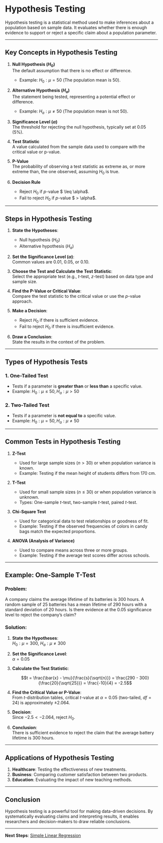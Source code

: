 # Hypothesis Testing

Hypothesis testing is a statistical method used to make inferences about a population based on sample data. It evaluates whether there is enough evidence to support or reject a specific claim about a population parameter.

---

## Key Concepts in Hypothesis Testing

1. **Null Hypothesis ($H_0$)**  
   The default assumption that there is no effect or difference.  
   - Example: $H_0: \mu = 50$ (The population mean is 50).  

2. **Alternative Hypothesis ($H_a$)**  
   The statement being tested, representing a potential effect or difference.  
   - Example: $H_a: \mu \neq 50$ (The population mean is not 50).  

3. **Significance Level ($\alpha$)**  
   The threshold for rejecting the null hypothesis, typically set at 0.05 (5%).

4. **Test Statistic**  
   A value calculated from the sample data used to compare with the critical value or p-value.

5. **P-Value**  
   The probability of observing a test statistic as extreme as, or more extreme than, the one observed, assuming $H_0$ is true.  

6. **Decision Rule**  
   - Reject $H_0$ if $p$-value $ \leq \alpha$.  
   - Fail to reject $H_0$ if $p$-value $ > \alpha$.

---

## Steps in Hypothesis Testing

1. **State the Hypotheses**:  
   - Null hypothesis ($H_0$)  
   - Alternative hypothesis ($H_a$)  

2. **Set the Significance Level ($\alpha$)**:  
   Common values are 0.01, 0.05, or 0.10.  

3. **Choose the Test and Calculate the Test Statistic**:  
   Select the appropriate test (e.g., $t$-test, $z$-test) based on data type and sample size.  

4. **Find the P-Value or Critical Value**:  
   Compare the test statistic to the critical value or use the $p$-value approach.  

5. **Make a Decision**:  
   - Reject $H_0$ if there is sufficient evidence.  
   - Fail to reject $H_0$ if there is insufficient evidence.  

6. **Draw a Conclusion**:  
   State the results in the context of the problem.

---

## Types of Hypothesis Tests

### 1. **One-Tailed Test**

- Tests if a parameter is **greater than** or **less than** a specific value.  
- Example: $H_0: \mu \leq 50, \, H_a: \mu > 50$  

### 2. **Two-Tailed Test**

- Tests if a parameter is **not equal to** a specific value.  
- Example: $H_0: \mu = 50, \, H_a: \mu \neq 50$  

---

## Common Tests in Hypothesis Testing

1. **Z-Test**  
   - Used for large sample sizes ($n > 30$) or when population variance is known.  
   - Example: Testing if the mean height of students differs from 170 cm.  

2. **T-Test**  
   - Used for small sample sizes ($n \leq 30$) or when population variance is unknown.  
   - Types: One-sample $t$-test, two-sample $t$-test, paired $t$-test.  

3. **Chi-Square Test**  
   - Used for categorical data to test relationships or goodness of fit.  
   - Example: Testing if the observed frequencies of colors in candy bags match the expected proportions.  

4. **ANOVA (Analysis of Variance)**  
   - Used to compare means across three or more groups.  
   - Example: Testing if the average test scores differ across schools.  

---

## Example: One-Sample T-Test

### Problem:

A company claims the average lifetime of its batteries is 300 hours. A random sample of 25 batteries has a mean lifetime of 290 hours with a standard deviation of 20 hours. Is there evidence at the 0.05 significance level to reject the company’s claim?

### Solution:

1. **State the Hypotheses**:  
   $H_0: \mu = 300$, $H_a: \mu \neq 300$

2. **Set the Significance Level**:  
   $\alpha = 0.05$

3. **Calculate the Test Statistic**:

   $$t = \frac{\bar{x} - \mu}{\frac{s}{\sqrt{n}}} = \frac{290 - 300}{\frac{20}{\sqrt{25}}} = \frac{-10}{4} = -2.5$$

4. **Find the Critical Value or P-Value**:  
   From $t$-distribution tables, critical $t$-value at $\alpha = 0.05$ (two-tailed, $df = 24$) is approximately $\pm 2.064$.  

5. **Decision**:  
   Since $-2.5 < -2.064$, reject $H_0$.

6. **Conclusion**:  
   There is sufficient evidence to reject the claim that the average battery lifetime is 300 hours.

---

## Applications of Hypothesis Testing

1. **Healthcare**: Testing the effectiveness of new treatments.  
2. **Business**: Comparing customer satisfaction between two products.  
3. **Education**: Evaluating the impact of new teaching methods.  

---

## Conclusion

Hypothesis testing is a powerful tool for making data-driven decisions. By systematically evaluating claims and interpreting results, it enables researchers and decision-makers to draw reliable conclusions.

---

**Next Steps**: [Simple Linear Regression](../05.%20Regression%20Analysis/1.%20Simple%20Linear%20Regression.md)
